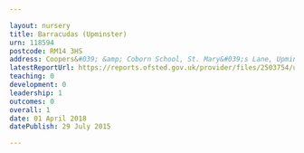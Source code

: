 ```yaml
---

layout: nursery
title: Barracudas (Upminster)
urn: 118594
postcode: RM14 3HS
address: Coopers&#039; &amp; Coborn School, St. Mary&#039;s Lane, Upminster, Essex, RM14 3HS
latestReportUrl: https://reports.ofsted.gov.uk/provider/files/2503754/urn/118594.pdf
teaching: 0
development: 0
leadership: 1
outcomes: 0
overall: 1
date: 01 April 2018 
datePublish: 29 July 2015

---
```

